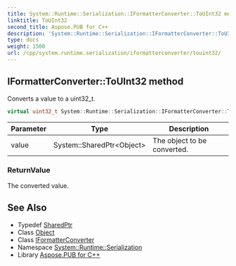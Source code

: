 ```yaml
---
title: System::Runtime::Serialization::IFormatterConverter::ToUInt32 method
linktitle: ToUInt32
second_title: Aspose.PUB for C++
description: 'System::Runtime::Serialization::IFormatterConverter::ToUInt32 method. Converts a value to a uint32_t in C++.'
type: docs
weight: 1500
url: /cpp/system.runtime.serialization/iformatterconverter/touint32/
---
```

## IFormatterConverter::ToUInt32 method


Converts a value to a uint32_t.

```cpp
virtual uint32_t System::Runtime::Serialization::IFormatterConverter::ToUInt32(System::SharedPtr<Object> value)=0
```


| Parameter | Type | Description |
| --- | --- | --- |
| value | System::SharedPtr\<Object\> | The object to be converted. |

### ReturnValue

The converted value.

## See Also

* Typedef [SharedPtr](../../../system/sharedptr/)
* Class [Object](../../../system/object/)
* Class [IFormatterConverter](../)
* Namespace [System::Runtime::Serialization](../../)
* Library [Aspose.PUB for C++](../../../)
